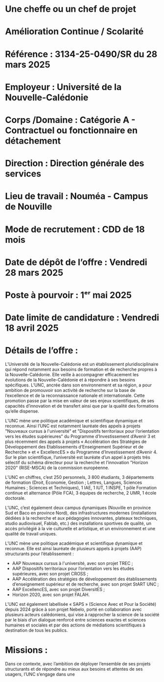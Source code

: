 # Une cheffe ou un chef de projet

# Amélioration Continue / Scolarité

# Référence : 3134-25-0490/SR du 28 mars 2025

# Employeur : Université de la Nouvelle-Calédonie

# Corps /Domaine : Catégorie A - Contractuel ou fonctionnaire en détachement

# Direction : Direction générale des services

# Lieu de travail : Nouméa - Campus de Nouville

# Mode de recrutement : CDD de 18 mois

# Date de dépôt de l’offre : Vendredi 28 mars 2025

# Poste à pourvoir : 1ᵉʳ mai 2025

# Date limite de candidature : Vendredi 18 avril 2025

# Détails de l’offre :

L’Université de la Nouvelle-Calédonie est un établissement pluridisciplinaire qui répond notamment aux besoins de
formation et de recherche propres à la Nouvelle-Calédonie. Elle veille à accompagner efficacement les évolutions de la
Nouvelle-Calédonie et à répondre à ses besoins spécifiques. L’UNC, ancrée dans son environnement et sa région, a pour
ambition de promouvoir son activité de recherche sur la base de l’excellence et de la reconnaissance nationale et
internationale. Cette promotion passe par la mise en valeur de ses enjeux scientifiques, de ses capacités d’innovation et de
transfert ainsi que par la qualité des formations qu’elle dispense.

L’UNC mène une politique académique et scientifique dynamique et reconnue. Ainsi l’UNC est notamment lauréate des
appels à projets "Nouveaux cursus à l'université" et "Dispositifs territoriaux pour l’orientation vers les études supérieures"
du Programme d’Investissement d’Avenir 3 et plus récemment des appels à projets « Accélération des Stratégies de
Développement des Etablissements d’Enseignement Supérieur et de Recherche » et « ExcellencES » du Programme
d’Investissement d’Avenir 4. Sur le plan scientifique, l’université est lauréate d’un appel à projets très sélectif du schéma
directeur pour la recherche et l’innovation "Horizon 2020" (RISE-MSCA) de la commission européenne.

L’UNC en chiffres, c’est 250 personnels, 3 800 étudiants, 3 départements de formation (Droit, Economie, Gestion ; Lettres,
Langues, Sciences Humaines ; Sciences et Techniques), 1 IAE, 1 IUT, 1 INSPE, 1 pôle Formation continue et alternance (Pôle
FCA), 3 équipes de recherche, 2 UMR, 1 école doctorale.

L’UNC, c’est également deux campus dynamiques (Nouville en province Sud et Baco en province Nord), des infrastructures
modernes (installations dédiées à la recherche et aux pédagogies innovantes, plateaux techniques, studio audiovisuel,
Fablab, etc.) des installations sportives de qualité, un accès privilégié à la vie culturelle et artistique, et un environnement et
une qualité de travail uniques.

L’UNC mène une politique académique et scientifique dynamique et reconnue. Elle est ainsi lauréate de plusieurs appels à
projets (AAP) structurants pour l’établissement :

- AAP Nouveaux cursus à l'université, avec son projet TREC ;
- AAP Dispositifs territoriaux pour l’orientation vers les études supérieures, avec son projet CROSS ;
- AAP Accélération des stratégies de développement des établissements d’enseignement supérieur et de recherche, avec
son projet StART UNC ;
- AAP ExcellencES, avec son projet DiversitES ;
- Horizon 2020, avec son projet FALAH.

L’UNC est également labellisée « SAPS » (Science Avec et Pour la Société) depuis 2024 grâce à son projet Nebelo, porté en
collaboration avec plusieurs acteurs calédoniens, qui vise à rapprocher la science de la société par le biais d’un dialogue
renforcé entre sciences exactes et sciences humaines et sociales et par des actions de médiations scientifiques à destination
de tous les publics.

# Missions :

Dans ce contexte, avec l’ambition de déployer l’ensemble de ses projets structurants et de répondre au mieux aux besoins et attentes de ses usagers, l’UNC s’engage dans une